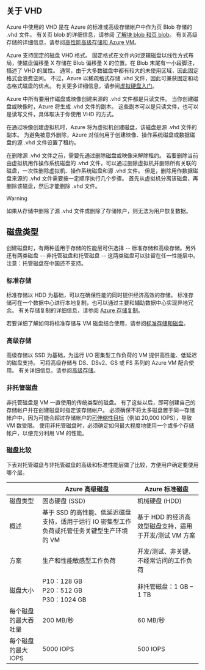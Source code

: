 ## <a name="about-vhds"></a>关于 VHD

Azure 中使用的 VHD 是在 Azure 的标准或高级存储帐户中作为页 Blob 存储的 .vhd 文件。 有关页 blob 的详细信息，请参阅 [了解块 blob 和页 blob](https://docs.microsoft.com/rest/api/storageservices/Understanding-Block-Blobs--Append-Blobs--and-Page-Blobs/)。 有关高级存储的详细信息，请参阅[高性能高级存储和 Azure VM](../articles/storage/storage-premium-storage.md)。

Azure 支持固定的磁盘 VHD 格式。 固定格式在文件内对逻辑磁盘以线性方式布局，使磁盘偏移量 X 存储在 Blob 偏移量 X 的位置。在 Blob 末尾有一小段脚注，描述了 VHD 的属性。 通常，由于大多数磁盘中都有较大的未使用区域，因此固定格式会浪费空间。 不过，Azure 以稀疏格式存储 .vhd 文件，因此可兼获固定和动态格式磁盘的优点。 有关更多详细信息，请参阅[虚拟硬盘入门](https://technet.microsoft.com/library/dd979539.aspx)。

Azure 中所有要用作磁盘或映像创建来源的 .vhd 文件都是只读文件。 当你创建磁盘或映像时，Azure 将生成 .vhd 文件的副本。 这些副本可以是只读文件，也可以是读写文件，具体取决于你使用 VHD 的方式。

在通过映像创建虚拟机时，Azure 将为虚拟机创建磁盘，该磁盘是源 .vhd 文件的副本。 为避免被意外删除，Azure 对任何用于创建映像、操作系统磁盘或数据磁盘的源 .vhd 文件设置了租约。

在删除源 .vhd 文件之前，需要先通过删除磁盘或映像来解除租约。 若要删除当前由虚拟机用作操作系统磁盘的 .vhd 文件，可以通过删除虚拟机并删除所有关联的磁盘，一次性删除虚拟机、操作系统磁盘和源 .vhd 文件。 但是，删除用作数据磁盘来源的 .vhd 文件需要按一定顺序执行几个步骤。 首先从虚拟机分离该磁盘，再删除该磁盘，然后才能删除 .vhd 文件。

> [!WARNING]
> 如果从存储中删除了源 .vhd 文件或删除了存储帐户，则无法为用户恢复数据。
> 

## <a name="types-of-disks"></a>磁盘类型 

创建磁盘时，有两种适用于存储的性能层可供选择 -- 标准存储和高级存储。另外还有两类磁盘 -- 非托管磁盘和托管磁盘 -- 这两类磁盘可以驻留在任一性能层中。注意：托管磁盘在中国还不支持。

### <a name="standard-storage"></a>标准存储 

标准存储以 HDD 为基础，可以在确保性能的同时提供经济高效的存储。 标准存储可在一个数据中心进行本地复制，也可以通过主要和辅助数据中心实现异地冗余。 有关存储复制的详细信息，请参阅 [Azure 存储复制](../articles/storage/storage-redundancy.md)。 

若要详细了解如何将标准存储与 VM 磁盘结合使用，请参阅[标准存储和磁盘](../articles/storage/storage-standard-storage.md)。

### <a name="premium-storage"></a>高级存储 

高级存储以 SSD 为基础，为运行 I/O 密集型工作负荷的 VM 提供高性能、低延迟的磁盘支持。 可将高级存储与 DS、DSv2、GS 或 FS 系列的 Azure VM 配合使用。 有关详细信息，请参阅[高级存储](../articles/storage/storage-premium-storage.md)。

### <a name="unmanaged-disks"></a>非托管磁盘

非托管磁盘是 VM 一直使用的传统类型的磁盘。 有了这些以后，即可创建自己的存储帐户并在创建磁盘时指定该存储帐户。 必须确保不将太多磁盘置于同一存储帐户中，因为可能会超过存储帐户的[可伸缩性目标](../articles/storage/storage-scalability-targets.md)（例如 20,000 IOPS），导致 VM 数受限。 使用非托管磁盘时，必须确定如何最大程度地使用一个或多个存储帐户，以便充分利用 VM 的性能。

### <a name="disk-comparison"></a>磁盘比较

下表对托管磁盘与非托管磁盘的高级和标准性能层做了比较，方便用户确定要使用哪个层。

|    | Azure 高级磁盘 | Azure 标准磁盘 |
|--- | ------------------ | ------------------- |
| 磁盘类型 | 固态硬盘 (SSD) | 机械硬盘 (HDD)  |
| 概述  | 基于 SSD 的高性能、低延迟磁盘支持，适用于运行 IO 密集型工作负荷或托管任务关键型生产环境的 VM | 基于 HDD 的经济高效型磁盘支持，适用于开发/测试 VM 方案 |
| 方案  | 生产和性能敏感型工作负荷 | 开发/测试、非关键、 <br>不经常访问的工作负荷 |
| 磁盘大小 | P10：128 GB<br>P20：512 GB<br>P30：1024 GB | 非托管磁盘：1 GB – 1 TB |
| 每个磁盘的最大吞吐量 | 200 MB/秒 | 60 MB/秒 |
| 每个磁盘的最大 IOPS | 5000 IOPS | 500 IOPS |